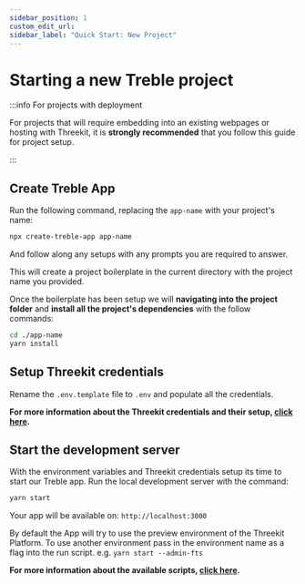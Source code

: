 ```yaml
---
sidebar_position: 1
custom_edit_url:
sidebar_label: "Quick Start: New Project"
---
```


# Starting a new Treble project

:::info For projects with deployment

For projects that will require embedding into an existing webpages or hosting with Threekit, it is **strongly recommended** that you follow this guide for project setup.

:::

## Create Treble App

Run the following command, replacing the `app-name` with your project's name:

```bash
npx create-treble-app app-name
```

And follow along any setups with any prompts you are required to answer.

This will create a project boilerplate in the current directory with the project name you provided.

Once the boilerplate has been setup we will **navigating into the project folder** and **install all the project's dependencies** with the follow commands:

```bash
cd ./app-name
yarn install
```

## Setup Threekit credentials

Rename the `.env.template` file to `.env` and populate all the credentials.

**For more information about the Threekit credentials and their setup, [click here](threekit-config.md).**

## Start the development server

With the environment variables and Threekit credentials setup its time to start our Treble app. Run the local development server with the command:

```bash
yarn start
```

Your app will be available on: `http://localhost:3000`

By default the App will try to use the preview environment of the Threekit Platform. To use another environment pass in the environment name as a flag into the run script. e.g. `yarn start --admin-fts`

**For more information about the available scripts, [click here](available-scripts.md).**
